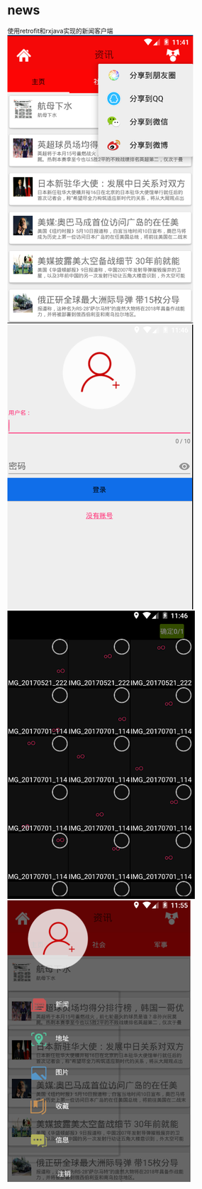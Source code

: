 # news
使用retrofit和rxjava实现的新闻客户端
![1](https://github.com/fjfokwiq/news/blob/master/images/1.PNG)
![2](https://github.com/fjfokwiq/news/blob/master/images/2.PNG)
![3](https://github.com/fjfokwiq/news/blob/master/images/3.PNG)
![4](https://github.com/fjfokwiq/news/blob/master/images/4.PNG)
